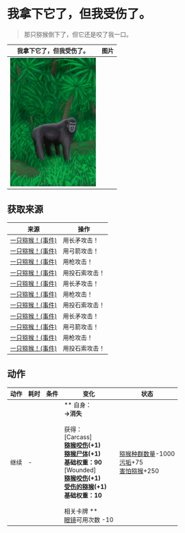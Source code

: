 # 我拿下它了，但我受伤了。  
> 那只猕猴倒下了，但它还是咬了我一口。  
  
  我拿下它了，但我受伤了。  |   图片   
 ----  |  ----:   
   |  <img decoding="async" src="Sprite/MacaqueEvent.png" href="a.md" style="max-width:300px;max-height:300px;">   
  
## 获取来源  
来源  |  操作  
----  |  ----  
[一只猕猴！(事件)](Event_MacaqueFight.md)  |  用长矛攻击！  
[一只猕猴！(事件)](Event_MacaqueFight.md)  |  用弓箭攻击！  
[一只猕猴！(事件)](Event_MacaqueFight.md)  |  用枪攻击！  
[一只猕猴！(事件)](Event_MacaqueFight.md)  |  用投石索攻击！  
[一只猕猴！(事件)](Event_MacaqueFightRaid.md)  |  用长矛攻击！  
[一只猕猴！(事件)](Event_MacaqueFightRaid.md)  |  用枪攻击！  
[一只猕猴！(事件)](Event_MacaqueFightRaid.md)  |  用投石索攻击！  
[一只猕猴！(事件)](Event_MacaqueUndeadFight.md)  |  用长矛攻击！  
[一只猕猴！(事件)](Event_MacaqueUndeadFight.md)  |  用弓箭攻击！  
[一只猕猴！(事件)](Event_MacaqueUndeadFight.md)  |  用枪攻击！  
[一只猕猴！(事件)](Event_MacaqueUndeadFight.md)  |  用投石索攻击！  
## 动作  
动作  |  耗时  |  条件  |  变化  |  状态  
----  |  ----  |  ----  |  ----  |  ----  
继续<br>  |  -  |    |  ** 自身：**<br>→消失<br><br>** 获得： **<br>** [Carcass] **<br>  [猕猴咬伤](W_MacaqueBite.md)(+1)<br>  [猕猴尸体](MacaqueCarcass.md)(+1)<br>基础权重：90<br>** [Wounded] **<br>  [猕猴咬伤](W_MacaqueBite.md)(+1)<br>  [受伤的猕猴](MacaqueWounded.md)(+1)<br>基础权重：10<br><br>** 相关卡牌 **<br>[眼镜](Glasses.md)可用次数  -10  |  [猕猴种群数量](Pop_Macaque.md)-1000<br>[污垢](Filth.md)+75<br>[害怕猕猴](MacaqueFear.md)+250  


<script>document.title="我拿下它了，但我受伤了。 - 卡牌生存百科 Card Survival Wiki";</script>